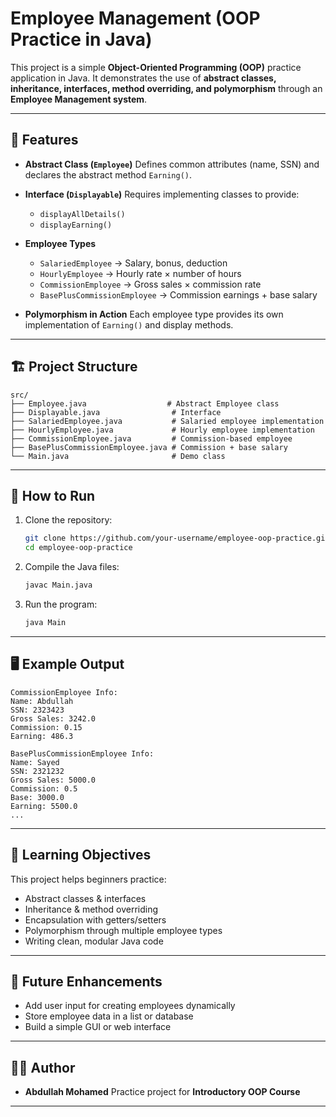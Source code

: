 # Employee Management (OOP Practice in Java)

This project is a simple **Object-Oriented Programming (OOP)** practice application in Java.
It demonstrates the use of **abstract classes, inheritance, interfaces, method overriding, and polymorphism** through an **Employee Management system**.

---

## 📌 Features

* **Abstract Class (`Employee`)**
  Defines common attributes (name, SSN) and declares the abstract method `Earning()`.

* **Interface (`Displayable`)**
  Requires implementing classes to provide:

  * `displayAllDetails()`
  * `displayEarning()`

* **Employee Types**

  * `SalariedEmployee` → Salary, bonus, deduction
  * `HourlyEmployee` → Hourly rate × number of hours
  * `CommissionEmployee` → Gross sales × commission rate
  * `BasePlusCommissionEmployee` → Commission earnings + base salary

* **Polymorphism in Action**
  Each employee type provides its own implementation of `Earning()` and display methods.

---

## 🏗️ Project Structure

```
src/
├── Employee.java                  # Abstract Employee class
├── Displayable.java                # Interface
├── SalariedEmployee.java           # Salaried employee implementation
├── HourlyEmployee.java             # Hourly employee implementation
├── CommissionEmployee.java         # Commission-based employee
├── BasePlusCommissionEmployee.java # Commission + base salary
└── Main.java                       # Demo class
```

---

## 🚀 How to Run

1. Clone the repository:

   ```bash
   git clone https://github.com/your-username/employee-oop-practice.git
   cd employee-oop-practice
   ```

2. Compile the Java files:

   ```bash
   javac Main.java
   ```

3. Run the program:

   ```bash
   java Main
   ```

---

## 🖥️ Example Output

```
CommissionEmployee Info:
Name: Abdullah
SSN: 2323423
Gross Sales: 3242.0
Commission: 0.15
Earning: 486.3

BasePlusCommissionEmployee Info:
Name: Sayed
SSN: 2321232
Gross Sales: 5000.0
Commission: 0.5
Base: 3000.0
Earning: 5500.0
...
```

---

## 🎯 Learning Objectives

This project helps beginners practice:

* Abstract classes & interfaces
* Inheritance & method overriding
* Encapsulation with getters/setters
* Polymorphism through multiple employee types
* Writing clean, modular Java code

---

## 📖 Future Enhancements

* Add user input for creating employees dynamically
* Store employee data in a list or database
* Build a simple GUI or web interface

---

## 👨‍💻 Author

* **Abdullah Mohamed**
  Practice project for **Introductory OOP Course**

---
